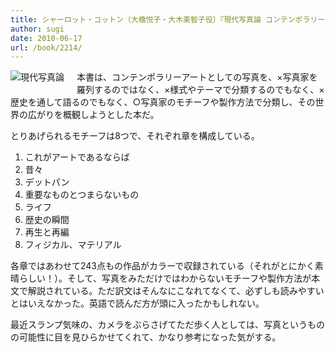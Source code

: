 ```yaml
---
title: シャーロット・コットン（大橋悦子・大木美智子役）『現代写真論 コンテンポラリーアートとしての写真のゆくえ』
author: sugi
date: 2010-06-17
url: /book/2214/
---
```

<a href="http://www.amazon.co.jp/exec/obidos/ASIN/4794967500/chezsugi-22/ref=nosim/" name="amazletlink" target="_blank"><img src="http://i0.wp.com/ecx.images-amazon.com/images/I/512Rs-xmB0L._SL160_.jpg?w=660" alt="現代写真論" class="alignleft" style="float: left; margin: 0 20px 20px 0;" data-recalc-dims="1" /></a>

本書は、コンテンポラリーアートとしての写真を、×写真家を羅列するのではなく、×様式やテーマで分類するのでもなく、×歴史を通して語るのでもなく、○写真家のモチーフや製作方法で分類し、その世界の広がりを概観しようとした本だ。

とりあげられるモチーフは8つで、それぞれ章を構成している。

  1. これがアートであるならば
  2. 昔々
  3. デットパン
  4. 重要なものとつまらないもの
  5. ライフ
  6. 歴史の瞬間
  7. 再生と再編
  8. フィジカル、マテリアル

各章ではあわせて243点もの作品がカラーで収録されている（それがとにかく素晴らしい！）。そして、写真をみただけではわからないモチーフや製作方法が本文で解説されている。ただ訳文はそんなにこなれてなくて、必ずしも読みやすいとはいえなかった。英語で読んだ方が頭に入ったかもしれない。

最近スランプ気味の、カメラをぶらさげてただ歩く人としては、写真というものの可能性に目を見ひらかせてくれて、かなり参考になった気がする。

